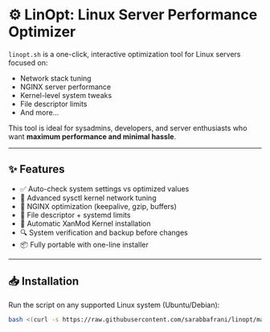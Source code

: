 # ⚙️ LinOpt: Linux Server Performance Optimizer

`linopt.sh` is a one-click, interactive optimization tool for Linux servers focused on:
- Network stack tuning
- NGINX server performance
- Kernel-level system tweaks
- File descriptor limits
- And more…

This tool is ideal for sysadmins, developers, and server enthusiasts who want **maximum performance and minimal hassle**.

---

## ✨ Features

- ✅ Auto-check system settings vs optimized values
- 🧠 Advanced sysctl kernel network tuning
- 🚀 NGINX optimization (keepalive, gzip, buffers)
- 🔧 File descriptor + systemd limits
- 🧬 Automatic XanMod Kernel installation
- 🔍 System verification and backup before changes
- 📦 Fully portable with one-line installer

---

## 📥 Installation

Run the script on any supported Linux system (Ubuntu/Debian):

```bash
bash <(curl -s https://raw.githubusercontent.com/sarabbafrani/linopt/main/linopt.sh)

